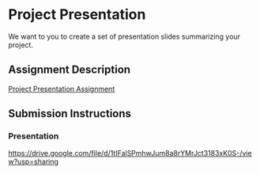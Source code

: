 # Project Presentation
We want to you to create a set of presentation slides summarizing your project.

## Assignment Description
[Project Presentation Assignment](https://education.launchcode.org/liftoff/modules/assignments/project-presentation)

## Submission Instructions

### Presentation
https://drive.google.com/file/d/1tIFalSPmhwJum8a8rYMrJct3183xK0S-/view?usp=sharing